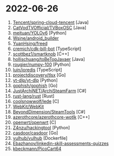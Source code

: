 # 2022-06-26

1. [Tencent/spring-cloud-tencent](https://github.com/Tencent/spring-cloud-tencent "Spring Cloud Tencent is a Spring Boot based Service Governance Framework provided by Tencent, including service discovery, traffic control, circuitbreak, ratelimit, config and so on.") [Java]
2. [CatVodTVOfficial/TVBoxOSC](https://github.com/CatVodTVOfficial/TVBoxOSC "") [Java]
3. [meituan/YOLOv6](https://github.com/meituan/YOLOv6 "YOLOv6: a single-stage object detection framework dedicated to industrial applications.") [Python]
4. [Wsine/android_builder](https://github.com/Wsine/android_builder "") 
5. [YuanHsing/freed](https://github.com/YuanHsing/freed "") 
6. [cremich/cdk-bill-bot](https://github.com/cremich/cdk-bill-bot "The serverless cost optimization bot") [TypeScript]
7. [scottbez1/smartknob](https://github.com/scottbez1/smartknob "Haptic input knob with software-defined endstops and virtual detents") [C++]
8. [hollischuang/toBeTopJavaer](https://github.com/hollischuang/toBeTopJavaer "To Be Top Javaer - Java工程师成神之路") [Java]
9. [rougier/numpy-100](https://github.com/rougier/numpy-100 "100 numpy exercises (with solutions)") [Python]
10. [luin/ioredis](https://github.com/luin/ioredis "🚀 A robust, performance-focused, and full-featured Redis client for Node.js.") [TypeScript]
11. [projectdiscovery/tlsx](https://github.com/projectdiscovery/tlsx "Fast and configurable TLS grabber focused on TLS based data collection.") [Go]
12. [yt-dlp/yt-dlp](https://github.com/yt-dlp/yt-dlp "A youtube-dl fork with additional features and fixes") [Python]
13. [gophish/gophish](https://github.com/gophish/gophish "Open-Source Phishing Toolkit") [Go]
14. [JustArchiNET/ArchiSteamFarm](https://github.com/JustArchiNET/ArchiSteamFarm "C# application with primary purpose of farming Steam cards from multiple accounts simultaneously.") [C#]
15. [rust-lang/rust](https://github.com/rust-lang/rust "Empowering everyone to build reliable and efficient software.") [Rust]
16. [coolsnowwolf/lede](https://github.com/coolsnowwolf/lede "Lean's OpenWrt source") [C]
17. [WebKit/WebKit](https://github.com/WebKit/WebKit "Home of the WebKit project, the browser engine used by Safari, Mail, App Store and many other applications on macOS, iOS and Linux.") 
18. [BeyondDimension/SteamTools](https://github.com/BeyondDimension/SteamTools "🛠「Watt Toolkit」是一个开源跨平台的多功能 Steam 工具箱。") [C#]
19. [azerothcore/azerothcore-wotlk](https://github.com/azerothcore/azerothcore-wotlk "Complete Open Source and Modular solution for MMO") [C++]
20. [openwrt/openwrt](https://github.com/openwrt/openwrt "This repository is a mirror of https://git.openwrt.org/openwrt/openwrt.git It is for reference only and is not active for check-ins. We will continue to accept Pull Requests here. They will be merged via staging trees then into openwrt.git.") [C]
21. [Z4nzu/hackingtool](https://github.com/Z4nzu/hackingtool "ALL IN ONE Hacking Tool For Hackers") [Python]
22. [casdoor/casdoor](https://github.com/casdoor/casdoor "An Identity and Access Management (IAM) / Single-Sign-On (SSO) platform with web UI supporting OAuth 2.0, OIDC, SAML and CAS, QQ group: 645200447") [Go]
23. [vulhub/vulhub](https://github.com/vulhub/vulhub "Pre-Built Vulnerable Environments Based on Docker-Compose") [Dockerfile]
24. [Ebazhanov/linkedin-skill-assessments-quizzes](https://github.com/Ebazhanov/linkedin-skill-assessments-quizzes "Full reference of LinkedIn answers 2022 for skill assessments (aws-lambda, rest-api, javascript, react, git, html, jquery, mongodb, java, Go, python, machine-learning, power-point) linkedin excel test lösungen, linkedin machine learning test LinkedIn test questions and answers") 
25. [kbeckmann/PicoCart64](https://github.com/kbeckmann/PicoCart64 "Nintendo 64 flash cart using a Raspberry Pi RP2040") 
